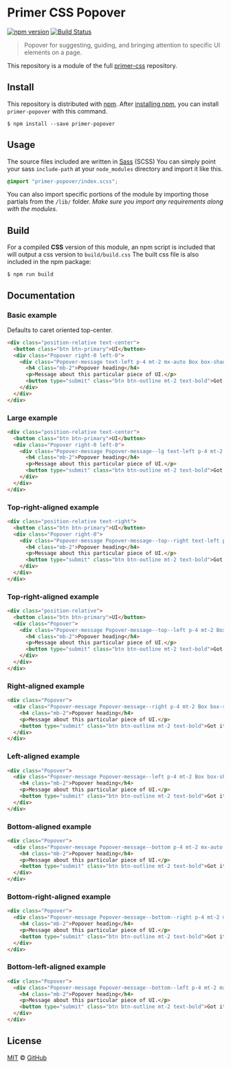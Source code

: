 # Primer CSS Popover

[![npm version](http://img.shields.io/npm/v/primer-popover.svg)](https://www.npmjs.org/package/primer-popover)
[![Build Status](https://travis-ci.org/primer/primer-css.svg?branch=master)](https://travis-ci.org/primer/primer-css)

> Popover for suggesting, guiding, and bringing attention to specific UI elements on a page.

This repository is a module of the full [primer-css][primer-css] repository.

## Install

This repository is distributed with [npm]. After [installing npm][install-npm], you can install `primer-popover` with this command.

```
$ npm install --save primer-popover
```

## Usage

The source files included are written in [Sass][sass] (SCSS) You can simply point your sass `include-path` at your `node_modules` directory and import it like this.

```scss
@import "primer-popover/index.scss";
```

You can also import specific portions of the module by importing those partials from the `/lib/` folder. _Make sure you import any requirements along with the modules._

## Build

For a compiled **CSS** version of this module, an npm script is included that will output a css version to `build/build.css` The built css file is also included in the npm package:

```
$ npm run build
```

## Documentation

<!-- %docs
title: Popover
status: Experimental
-->

### Basic example
Defaults to caret oriented top-center.

```html title="Default (top-center)"
<div class="position-relative text-center">
  <button class="btn btn-primary">UI</button>
  <div class="Popover right-0 left-0">
    <div class="Popover-message text-left p-4 mt-2 mx-auto Box box-shadow-large">
      <h4 class="mb-2">Popover heading</h4>
      <p>Message about this particular piece of UI.</p>
      <button type="submit" class="btn btn-outline mt-2 text-bold">Got it!</button>
    </div>
  </div>
</div>
```

### Large example

```html title="Large"
<div class="position-relative text-center">
  <button class="btn btn-primary">UI</button>
  <div class="Popover right-0 left-0">
    <div class="Popover-message Popover-message--lg text-left p-4 mt-2 Box box-shadow-large">
      <h4 class="mb-2">Popover heading</h4>
      <p>Message about this particular piece of UI.</p>
      <button type="submit" class="btn btn-outline mt-2 text-bold">Got it!</button>
    </div>
  </div>
</div>
```

### Top-right-aligned example

```html title="Top-right"
<div class="position-relative text-right">
  <button class="btn btn-primary">UI</button>
  <div class="Popover right-0">
    <div class="Popover-message Popover-message--top--right text-left p-4 mt-2 Box box-shadow-large">
      <h4 class="mb-2">Popover heading</h4>
      <p>Message about this particular piece of UI.</p>
      <button type="submit" class="btn btn-outline mt-2 text-bold">Got it!</button>
    </div>
  </div>
</div>
```

### Top-right-aligned example

```html title="Top-left"
<div class="position-relative">
  <button class="btn btn-primary">UI</button>
  <div class="Popover">
    <div class="Popover-message Popover-message--top--left p-4 mt-2 Box box-shadow-large">
      <h4 class="mb-2">Popover heading</h4>
      <p>Message about this particular piece of UI.</p>
      <button type="submit" class="btn btn-outline mt-2 text-bold">Got it!</button>
    </div>
  </div>
</div>
```

### Right-aligned example

```html title="Right"
<div class="Popover">
  <div class="Popover-message Popover-message--right p-4 mt-2 Box box-shadow-large">
    <h4 class="mb-2">Popover heading</h4>
    <p>Message about this particular piece of UI.</p>
    <button type="submit" class="btn btn-outline mt-2 text-bold">Got it!</button>
  </div>
</div>
```

### Left-aligned example

```html title="Left"
<div class="Popover">
  <div class="Popover-message Popover-message--left p-4 mt-2 Box box-shadow-large">
    <h4 class="mb-2">Popover heading</h4>
    <p>Message about this particular piece of UI.</p>
    <button type="submit" class="btn btn-outline mt-2 text-bold">Got it!</button>
  </div>
</div>
```

### Bottom-aligned example

```html title="Bottom"
<div class="Popover">
  <div class="Popover-message Popover-message--bottom p-4 mt-2 mx-auto Box box-shadow-large">
    <h4 class="mb-2">Popover heading</h4>
    <p>Message about this particular piece of UI.</p>
    <button type="submit" class="btn btn-outline mt-2 text-bold">Got it!</button>
  </div>
</div>
```

### Bottom-right-aligned example

```html title="Bottom-right"
<div class="Popover">
  <div class="Popover-message Popover-message--bottom--right p-4 mt-2 mx-auto Box box-shadow-large">
    <h4 class="mb-2">Popover heading</h4>
    <p>Message about this particular piece of UI.</p>
    <button type="submit" class="btn btn-outline mt-2 text-bold">Got it!</button>
  </div>
</div>
```

### Bottom-left-aligned example

```html title="Bottom-left"
<div class="Popover">
  <div class="Popover-message Popover-message--bottom--left p-4 mt-2 mx-auto Box box-shadow-large">
    <h4 class="mb-2">Popover heading</h4>
    <p>Message about this particular piece of UI.</p>
    <button type="submit" class="btn btn-outline mt-2 text-bold">Got it!</button>
  </div>
</div>
```

<!-- %enddocs -->

## License

[MIT](./LICENSE) &copy; [GitHub](https://github.com/)

[primer-css]: https://github.com/primer/primer
[docs]: http://primercss.io/
[npm]: https://www.npmjs.com/
[install-npm]: https://docs.npmjs.com/getting-started/installing-node
[sass]: http://sass-lang.com/
